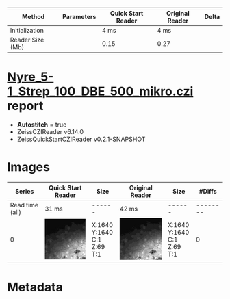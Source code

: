 |  Method            | Parameters       | Quick Start Reader | Original Reader | Delta  |
| -------------------|------------------|--------------------|-----------------|------- |
| Initialization     |                  |4 ms|4 ms|        |
| Reader Size (Mb)     |                  |0.15|0.27|        |
# [Nyre_5-1_Strep_100_DBE_500_mikro.czi](https://zenodo.org/record/4994280/files/Nyre_5-1_Strep_100_DBE_500_mikro.czi) report
 - **Autostitch** = true
 - ZeissCZIReader v6.14.0
 - ZeissQuickStartCZIReader v0.2.1-SNAPSHOT

# Images 

| Series            | Quick Start Reader | Size | Original Reader | Size | #Diffs |
|-------------------|--------------------|------|-----------------|------|--------|
| Read time (all)   |31 ms|------|42 ms|------|--------|
|0|![Nyre_5-1_Strep_100_DBE_500_mikro.quick_true.flat_true.stitch_true.series_0.jpg](Nyre_5-1_Strep_100_DBE_500_mikro/Nyre_5-1_Strep_100_DBE_500_mikro.quick_true.flat_true.stitch_true.series_0.jpg)|X:1640<br>Y:1640<br>C:1<br>Z:69<br>T:1|![Nyre_5-1_Strep_100_DBE_500_mikro.quick_false.flat_true.stitch_true.series_0.jpg](Nyre_5-1_Strep_100_DBE_500_mikro/Nyre_5-1_Strep_100_DBE_500_mikro.quick_false.flat_true.stitch_true.series_0.jpg)|X:1640<br>Y:1640<br>C:1<br>Z:69<br>T:1|0|

# Metadata

